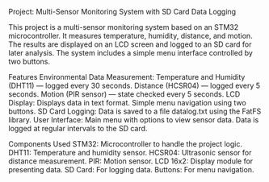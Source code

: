 Project: Multi-Sensor Monitoring System with SD Card Data Logging

This project is a multi-sensor monitoring system based on an STM32 microcontroller. 
It measures temperature, humidity, distance, and motion.
The results are displayed on an LCD screen and logged to an SD card for later analysis. 
The system includes a simple menu interface controlled by two buttons.

Features
Environmental Data Measurement:
Temperature and Humidity (DHT11) — logged every 30 seconds.
Distance (HCSR04) — logged every 5 seconds.
Motion (PIR sensor) — state checked every 5 seconds.
LCD Display:
Displays data in text format.
Simple menu navigation using two buttons.
SD Card Logging:
Data is saved to a file datalog.txt using the FatFS library.
User Interface:
Main menu with options to view sensor data.
Data is logged at regular intervals to the SD card.

Components Used
STM32: Microcontroller to handle the project logic.
DHT11: Temperature and humidity sensor.
HCSR04: Ultrasonic sensor for distance measurement.
PIR: Motion sensor.
LCD 16x2: Display module for presenting data.
SD Card: For logging data.
Buttons: For menu navigation.

